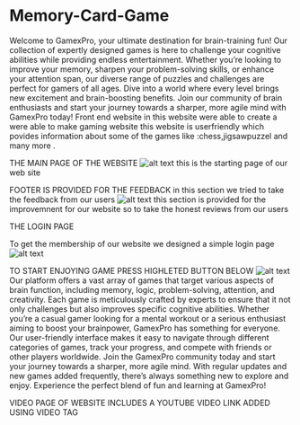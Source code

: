 # Memory-Card-Game
Welcome to GamexPro, your ultimate destination for brain-training fun! Our collection of expertly designed games is here to challenge your cognitive abilities while providing endless entertainment. Whether you’re looking to improve your memory, sharpen your problem-solving skills, or enhance your attention span, our diverse range of puzzles and challenges are perfect for gamers of all ages. Dive into a world where every level brings new excitement and brain-boosting benefits. Join our community of brain enthusiasts and start your journey towards a sharper, more agile mind with GamexPro today!
Front end website in this website were able to create a were able to make gaming website
this website is userfriendly which povides information about some of the games like :chess,jigsawpuzzel and many more .


THE MAIN PAGE OF THE WEBSITE
![alt text](<Screenshot 2024-05-15 151243.png>)
this is the starting page of our web site


FOOTER IS PROVIDED FOR THE FEEDBACK
in this section we tried to take the feedback from our users
![alt text](<Screenshot 2024-05-15 153155.png>)
this section is provided for the improvemnent for our website 
so to take the honest reviews from our users


THE LOGIN PAGE

To get the membership of our website we designed a simple login page
![alt text](<Screenshot 2024-05-15 151647.png>)



TO START ENJOYING GAME PRESS HIGHLETED BUTTON BELOW
![alt text](<Screenshot 2024-05-16 172018.png>) 
Our platform offers a vast array of games that target various aspects of brain function, including memory, logic, problem-solving, attention, and creativity. Each game is meticulously crafted by experts to ensure that it not only challenges but also improves specific cognitive abilities. Whether you’re a casual gamer looking for a mental workout or a serious enthusiast aiming to boost your brainpower, GamexPro has something for everyone. Our user-friendly interface makes it easy to navigate through different categories of games, track your progress, and compete with friends or other players worldwide. Join the GamexPro community today and start your journey towards a sharper, more agile mind. With regular updates and new games added frequently, there’s always something new to explore and enjoy. Experience the perfect blend of fun and learning at GamexPro!





VIDEO PAGE OF WEBSITE INCLUDES A YOUTUBE VIDEO LINK ADDED USING VIDEO TAG

